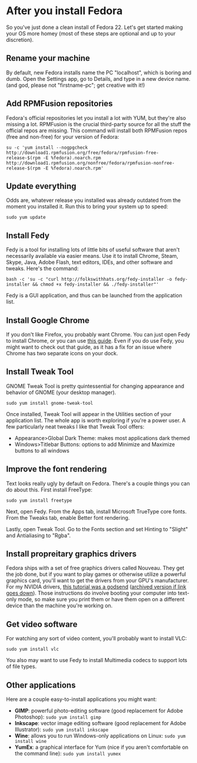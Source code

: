 # After you install Fedora

So you've just done a clean install of Fedora 22. Let's get started making your OS more homey (most of these steps are optional and up to your discretion).

## Rename your machine

By default, new Fedora installs name the PC "localhost", which is boring and dumb. Open the Settings app, go to Details, and type in a new device name. (and god, please not "firstname-pc"; get creative with it!)

## Add RPMFusion repositories

Fedora's official repositories let you install a lot with YUM, but they're also missing a lot. RPMFusion is the crucial third-party source for all the stuff the official repos are missing. This command will install both RPMFusion repos (free and non-free) for your version of Fedora:

```
su -c 'yum install --nogpgcheck http://download1.rpmfusion.org/free/fedora/rpmfusion-free-release-$(rpm -E %fedora).noarch.rpm http://download1.rpmfusion.org/nonfree/fedora/rpmfusion-nonfree-release-$(rpm -E %fedora).noarch.rpm'
```

## Update everything

Odds are, whatever release you installed was already outdated from the moment you installed it. Run this to bring your system up to speed:

```
sudo yum update
```

## Install Fedy

Fedy is a tool for installing lots of little bits of useful software that aren't necessarily available via easier means. Use it to install Chrome, Steam, Skype, Java, Adobe Flash, text editors, IDEs, and other software and tweaks. Here's the command:

```
bash -c 'su -c "curl http://folkswithhats.org/fedy-installer -o fedy-installer && chmod +x fedy-installer && ./fedy-installer"'
```

Fedy is a GUI application, and thus can be launched from the application list.

## Install Google Chrome

If you don't like Firefox, you probably want Chrome. You can just open Fedy to install Chrome, or you can use [this guide](https://github.com/oxguy3/fedora-scratch/blob/master/google-chrome.md). Even if you do use Fedy, you might want to check out that guide, as it has a fix for an issue where Chrome has two separate icons on your dock.

## Install Tweak Tool

GNOME Tweak Tool is pretty quintessential for changing appearance and behavior of GNOME (your desktop manager).

```
sudo yum install gnome-tweak-tool
```

Once installed, Tweak Tool will appear in the Utilities section of your application list. The whole app is worth exploring if you're a power user. A few particularly neat tweaks I like that Tweak Tool offers:

* Appearance>Global Dark Theme: makes most applications dark themed
* Windows>Titlebar Buttons: options to add Minimize and Maximize buttons to all windows

## Improve the font rendering

Text looks really ugly by default on Fedora. There's a couple things you can do about this. First install FreeType:

```
sudo yum install freetype
```

Next, open Fedy. From the Apps tab, install Microsoft TrueType core fonts. From the Tweaks tab, enable Better font rendering.

Lastly, open Tweak Tool. Go to the Fonts section and set Hinting to "Slight" and Antialiasing to "Rgba".

## Install propreitary graphics drivers

Fedora ships with a set of free graphics drivers called Nouveau. They get the job done, but if you want to play games or otherwise utilize a powerful graphics card, you'll want to get the drivers from your GPU's manufacturer. For my NVIDIA drivers, [this tutorial was a godsend](https://kaischroed.wordpress.com/howto-install-nvidia-driver-on-fedora-replacing-nouveau/) ([archived version if link goes down](https://archive.is/M2deU)). Those instructions do involve booting your computer into text-only mode, so make sure you print them or have them open on a different device than the machine you're working on.

## Get video software

For watching any sort of video content, you'll probably want to install VLC:

```
sudo yum install vlc
```

You also may want to use Fedy to install Multimedia codecs to support lots of file types.

## Other applications

Here are a couple easy-to-install applications you might want:

* **GIMP**: powerful photo-editing software (good replacement for Adobe Photoshop): `sudo yum install gimp`
* **Inkscape**: vector image editing software (good replacement for Adobe Illustrator): `sudo yum install inkscape` 
* **Wine**: allows you to run Windows-only applications on Linux: `sudo yum install wine`
* **YumEx**: a graphical interface for Yum (nice if you aren't comfortable on the command line): `sudo yum install yumex`
